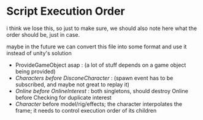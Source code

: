Script Execution Order
===

i think we lose this, so just to make sure, we should also note here what the order should be, just in case.

maybe in the future we can convert this file into some format and use it instead of unity's solution

- ProvideGameObject asap : (a lot of stuff depends on a game object being provided)
- *Characters before DisconeCharacter* : (spawn event has to be subscribed, and maybe not great to replay it)
- *Online before OnlineInterest* : both singletons, should destroy Online before Checking for duplicate interest
- *Character* before model/rig/effects; the character interpolates the frame; it needs to control execution order of its children